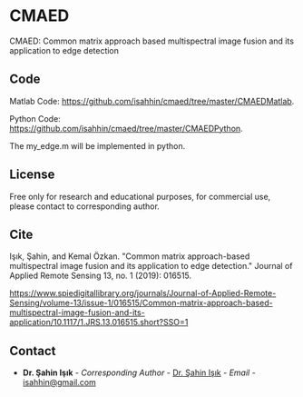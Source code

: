 # CMAED
CMAED: Common matrix approach based multispectral image fusion and its application to edge detection 

## Code
Matlab Code: https://github.com/isahhin/cmaed/tree/master/CMAEDMatlab.

Python Code: https://github.com/isahhin/cmaed/tree/master/CMAEDPython.

The my_edge.m will be implemented in python.

## License

Free only for research and educational purposes, for commercial use, please contact to corresponding author.

## Cite

Işık, Şahin, and Kemal Özkan. "Common matrix approach-based multispectral image fusion and its application to edge detection."       Journal of Applied Remote Sensing 13, no. 1 (2019): 016515.

https://www.spiedigitallibrary.org/journals/Journal-of-Applied-Remote-Sensing/volume-13/issue-1/016515/Common-matrix-approach-based-multispectral-image-fusion-and-its-application/10.1117/1.JRS.13.016515.short?SSO=1
## Contact



* **Dr. Şahin Işık** - *Corresponding Author* - [Dr. Şahin Işık](http://ceng.ogu.edu.tr/Sayfa/Index/32/bolum-personeli) - *Email* - isahhin@gmail.com
